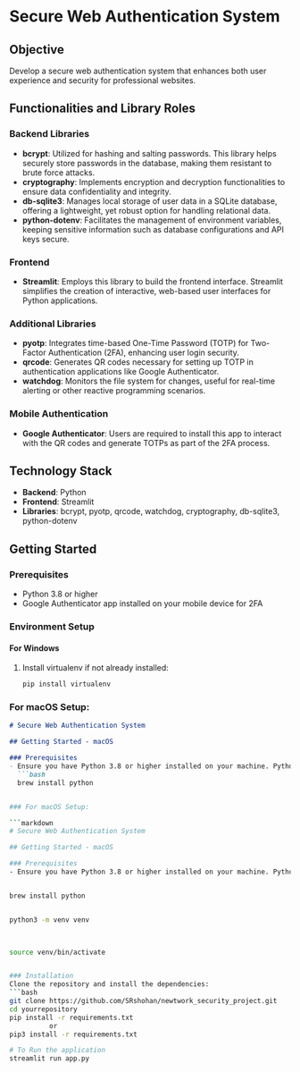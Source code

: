 # Secure Web Authentication System


## Objective
Develop a secure web authentication system that enhances both user experience and security for professional websites.

## Functionalities and Library Roles

### Backend Libraries
- **bcrypt**: Utilized for hashing and salting passwords. This library helps securely store passwords in the database, making them resistant to brute force attacks.
- **cryptography**: Implements encryption and decryption functionalities to ensure data confidentiality and integrity.
- **db-sqlite3**: Manages local storage of user data in a SQLite database, offering a lightweight, yet robust option for handling relational data.
- **python-dotenv**: Facilitates the management of environment variables, keeping sensitive information such as database configurations and API keys secure.

### Frontend
- **Streamlit**: Employs this library to build the frontend interface. Streamlit simplifies the creation of interactive, web-based user interfaces for Python applications.

### Additional Libraries
- **pyotp**: Integrates time-based One-Time Password (TOTP) for Two-Factor Authentication (2FA), enhancing user login security.
- **qrcode**: Generates QR codes necessary for setting up TOTP in authentication applications like Google Authenticator.
- **watchdog**: Monitors the file system for changes, useful for real-time alerting or other reactive programming scenarios.

### Mobile Authentication
- **Google Authenticator**: Users are required to install this app to interact with the QR codes and generate TOTPs as part of the 2FA process.

## Technology Stack
- **Backend**: Python
- **Frontend**: Streamlit
- **Libraries**: bcrypt, pyotp, qrcode, watchdog, cryptography, db-sqlite3, python-dotenv

## Getting Started

### Prerequisites
- Python 3.8 or higher
- Google Authenticator app installed on your mobile device for 2FA

### Environment Setup

#### For Windows
1. Install virtualenv if not already installed:
   ```bash
   pip install virtualenv


### For macOS Setup:

```markdown
# Secure Web Authentication System

## Getting Started - macOS

### Prerequisites
- Ensure you have Python 3.8 or higher installed on your machine. Python can be installed via [python.org](https://www.python.org/downloads/) or using Homebrew:
  ```bash
  brew install python


### For macOS Setup:

```markdown
# Secure Web Authentication System

## Getting Started - macOS

### Prerequisites
- Ensure you have Python 3.8 or higher installed on your machine. Python can be installed via [python.org](https://www.python.org/downloads/) or using Homebrew:


brew install python


python3 -m venv venv

 

source venv/bin/activate


### Installation
Clone the repository and install the dependencies:
```bash
git clone https://github.com/SRshohan/newtwork_security_project.git
cd yourrepository
pip install -r requirements.txt
          or
pip3 install -r requirements.txt

# To Run the application
streamlit run app.py